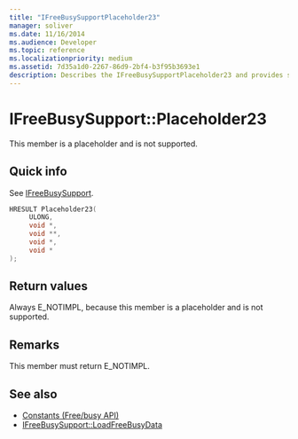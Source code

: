 ```yaml
---
title: "IFreeBusySupportPlaceholder23"
manager: soliver
ms.date: 11/16/2014
ms.audience: Developer
ms.topic: reference
ms.localizationpriority: medium
ms.assetid: 7d35a1d0-2267-86d9-2bf4-b3f95b3693e1
description: Describes the IFreeBusySupportPlaceholder23 and provides syntax, return value, and additional remarks. This member is a placeholder and is not supported.
---
```


# IFreeBusySupport::Placeholder23

This member is a placeholder and is not supported.
  
## Quick info

See [IFreeBusySupport](ifreebusysupport.md).
  
```cpp
HRESULT Placeholder23( 
     ULONG,  
     void *, 
     void **,  
     void *, 
     void * 
);
```

## Return values

Always E_NOTIMPL, because this member is a placeholder and is not supported.
  
## Remarks

This member must return E_NOTIMPL.
  
## See also

- [Constants (Free/busy API)](constants-free-busy-api.md) 
- [IFreeBusySupport::LoadFreeBusyData](ifreebusysupport-loadfreebusydata.md)

